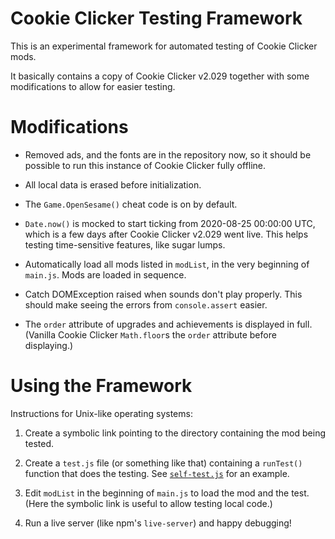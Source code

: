 Cookie Clicker Testing Framework
================================

This is an experimental framework for automated testing of Cookie Clicker mods.

It basically contains a copy of Cookie Clicker v2.029
together with some modifications to allow for easier testing.


Modifications
=============

- Removed ads, and the fonts are in the repository now,
	so it should be possible to run this instance of Cookie Clicker fully offline.

- All local data is erased before initialization.

- The `Game.OpenSesame()` cheat code is on by default.

- `Date.now()` is mocked to start ticking from 2020-08-25 00:00:00 UTC,
    which is a few days after Cookie Clicker v2.029 went live.
    This helps testing time-sensitive features, like sugar lumps.

- Automatically load all mods listed in `modList`,
	in the very beginning of `main.js`.
	Mods are loaded in sequence.

- Catch DOMException raised when sounds don't play properly.
	This should make seeing the errors from `console.assert` easier.

- The `order` attribute of upgrades and achievements is displayed in full.
    (Vanilla Cookie Clicker `Math.floor`s the `order` attribute before displaying.)


Using the Framework
===================

Instructions for Unix-like operating systems:

1. Create a symbolic link pointing to the directory containing the mod being tested.

2. Create a `test.js` file (or something like that) containing a `runTest()` function
    that does the testing.
    See [`self-test.js`](self-test.js) for an example.

3. Edit `modList` in the beginning of `main.js` to load the mod and the test.
    (Here the symbolic link is useful to allow testing local code.)

4. Run a live server (like npm's `live-server`) and happy debugging!
